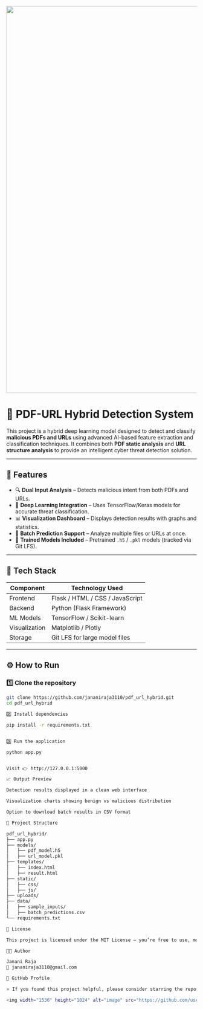 

<p align="center">
  <img width="1536" height="1024" alt="PDF-URL Hybrid Detection Banner" src="https://github.com/user-attachments/assets/82902adb-bbab-47bd-8763-33a7589a81cd" />
</p>

# 🧠 PDF-URL Hybrid Detection System

This project is a hybrid deep learning model designed to detect and classify **malicious PDFs and URLs** using advanced AI-based feature extraction and classification techniques. It combines both **PDF static analysis** and **URL structure analysis** to provide an intelligent cyber threat detection solution.

---

## 🚀 Features

- 🔍 **Dual Input Analysis** – Detects malicious intent from both PDFs and URLs.
- 🧩 **Deep Learning Integration** – Uses TensorFlow/Keras models for accurate threat classification.
- 📊 **Visualization Dashboard** – Displays detection results with graphs and statistics.
- 💾 **Batch Prediction Support** – Analyze multiple files or URLs at once.
- 🧠 **Trained Models Included** – Pretrained `.h5` / `.pkl` models (tracked via Git LFS).

---

## 🧰 Tech Stack

| Component | Technology Used |
|------------|----------------|
| Frontend   | Flask / HTML / CSS / JavaScript |
| Backend    | Python (Flask Framework) |
| ML Models  | TensorFlow / Scikit-learn |
| Visualization | Matplotlib / Plotly |
| Storage | Git LFS for large model files |

---

## ⚙️ How to Run

### 1️⃣ Clone the repository
```bash
git clone https://github.com/jananiraja3110/pdf_url_hybrid.git
cd pdf_url_hybrid

2️⃣ Install dependencies

pip install -r requirements.txt


3️⃣ Run the application

python app.py


Visit 👉 http://127.0.0.1:5000

📈 Output Preview

Detection results displayed in a clean web interface

Visualization charts showing benign vs malicious distribution

Option to download batch results in CSV format

📂 Project Structure

pdf_url_hybrid/
├── app.py
├── models/
│   ├── pdf_model.h5
│   ├── url_model.pkl
├── templates/
│   ├── index.html
│   ├── result.html
├── static/
│   ├── css/
│   ├── js/
├── uploads/
├── data/
│   ├── sample_inputs/
│   ├── batch_predictions.csv
└── requirements.txt

🧾 License

This project is licensed under the MIT License — you’re free to use, modify, and distribute it with attribution.

👩‍💻 Author

Janani Raja
📧 jananiraja3110@gmail.com

🔗 GitHub Profile

⭐ If you found this project helpful, please consider starring the repository!

<img width="1536" height="1024" alt="image" src="https://github.com/user-attachments/assets/82902adb-bbab-47bd-8763-33a7589a81cd" />


